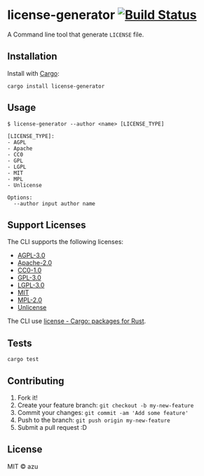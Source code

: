 # license-generator [![Build Status](https://travis-ci.org/azu/license-generator.svg?branch=master)](https://travis-ci.org/azu/license-generator)

A Command line tool that generate `LICENSE` file.

## Installation

Install with [Cargo](https://crates.io/):

    cargo install license-generator

## Usage

    $ license-generator --author <name> [LICENSE_TYPE]

    [LICENSE_TYPE]:
    - AGPL
    - Apache
    - CC0
    - GPL
    - LGPL
    - MIT
    - MPL
    - Unlicense

    Options:
      --author input author name

## Support Licenses

The CLI supports the following licenses:

- [AGPL-3.0](http://www.gnu.org/licenses/agpl-3.0)
- [Apache-2.0](https://www.apache.org/licenses/LICENSE-2.0)
- [CC0-1.0](http://creativecommons.org/publicdomain/zero/1.0/)
- [GPL-3.0](http://www.gnu.org/licenses/gpl-3.0)
- [LGPL-3.0](http://www.gnu.org/licenses/lgpl-3.0)
- [MIT](https://opensource.org/licenses/MIT)
- [MPL-2.0](https://www.mozilla.org/en-US/MPL/2.0/)
- [Unlicense](http://unlicense.org/)

The CLI use [license - Cargo: packages for Rust](https://crates.io/crates/license).

## Tests

    cargo test

## Contributing

1. Fork it!
2. Create your feature branch: `git checkout -b my-new-feature`
3. Commit your changes: `git commit -am 'Add some feature'`
4. Push to the branch: `git push origin my-new-feature`
5. Submit a pull request :D

## License

MIT © azu